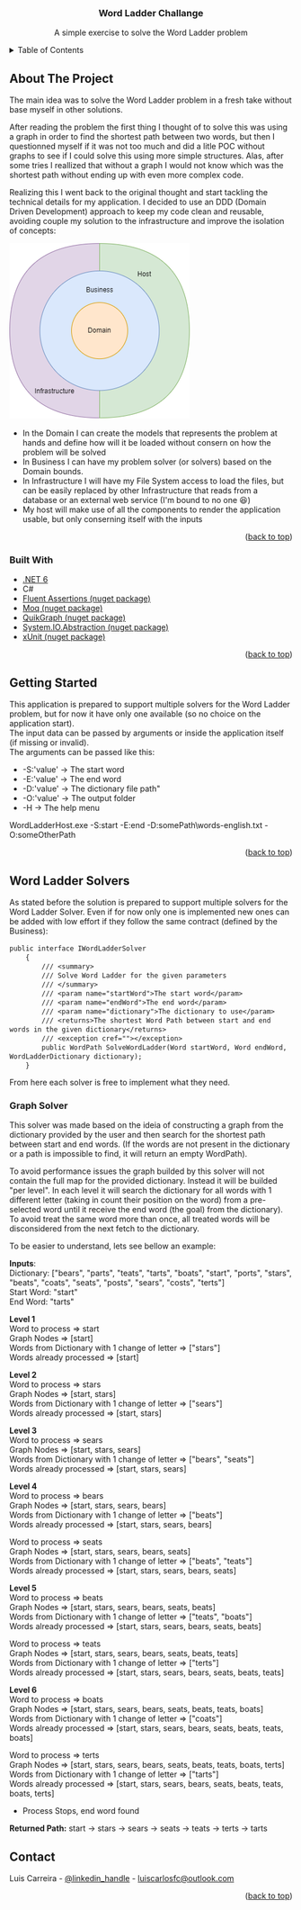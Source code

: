 <!-- PROJECT LOGO -->
<br />
<div align="center">
  

<h3 align="center">Word Ladder Challange</h3>

  <p align="center">
    A simple exercise to solve the Word Ladder problem
  </p>
</div>



<!-- TABLE OF CONTENTS -->
<details>
  <summary>Table of Contents</summary>
  <ol>
    <li>
      <a href="#about-the-project">About The Project</a>
      <ul>
        <li><a href="#built-with">Built With</a></li>
      </ul>
    </li>
    <li>
      <a href="#getting-started">Getting Started</a>
    </li>
    <li><a href="#word-ladder-solvers">Word Ladder Solvers</a></li>
    <li><a href="#contact">Contact</a></li>
  </ol>
</details>



<!-- ABOUT THE PROJECT -->
## About The Project

The main idea was to solve the Word Ladder problem in a fresh take without base myself in other solutions.

After reading the problem the first thing I thought of to solve this was using a graph in order to find the shortest path between two words, but then I questionned myself if it was not too much and did a litle POC without graphs to see if I could solve this using more simple structures.
Alas, after some tries I reallized that without a graph I would not know which was the shortest path without ending up with even more complex code.

Realizing this I went back to the original thought and start tackling the technical details for my application. I decided to use an DDD (Domain Driven Development) approach to keep my code clean and reusable, avoiding couple my solution to the infrastructure and improve the isolation of concepts:

![Architecture_Diagram](/arch.drawio.png?raw=true "Architecture Diagram")

* In the Domain I can create the models that represents the problem at hands and define how will it be loaded without consern on how the problem will be solved
* In Business I can have my problem solver (or solvers) based on the Domain bounds.
* In Infrastructure I will have my File System access to load the files, but can be easily replaced by other Infrastructure that reads from a database or an external web service (I'm bound to no one :laughing:)
* My host will make use of all the components to render the application usable, but only conserning itself with the inputs

<p align="right">(<a href="#top">back to top</a>)</p>



### Built With

* [.NET 6](https://dotnet.microsoft.com/en-us/)
* C#
* [Fluent Assertions (nuget package)](https://www.nuget.org/packages/FluentAssertions/6.6.0/)
* [Moq (nuget package)](https://github.com/moq/moq4)
* [QuikGraph (nuget package)](https://github.com/KeRNeLith/QuikGraph)
* [System.IO.Abstraction (nuget package)](https://github.com/TestableIO/System.IO.Abstractions)
* [xUnit (nuget package)](https://github.com/xunit/xunitm)

<p align="right">(<a href="#top">back to top</a>)</p>



<!-- GETTING STARTED -->
## Getting Started

This application is prepared to support multiple solvers for the Word Ladder problem, but for now it have only one available (so no choice on the application start).\
The input data can be passed by arguments or inside the application itself (if missing or invalid).\
The arguments can be passed like this:
* -S:'value' -> The start word
* -E:'value' -> The end word
* -D:'value' -> The dictionary file path"
* -O:'value' -> The output folder
* -H -> The help menu

WordLadderHost.exe -S:start -E:end -D:somePath\words-english.txt -O:someOtherPath

<p align="right">(<a href="#top">back to top</a>)</p>



<!-- ROADMAP -->
## Word Ladder Solvers

As stated before the solution is prepared to support multiple solvers for the Word Ladder Solver. Even if for now only one is implemented new ones can be added with low effort if they follow the same contract (defined by the Business):

```
public interface IWordLadderSolver
    {
        /// <summary>
        /// Solve Word Ladder for the given parameters
        /// </summary>
        /// <param name="startWord">The start word</param>
        /// <param name="endWord">The end word</param>
        /// <param name="dictionary">The dictionary to use</param>
        /// <returns>The shortest Word Path between start and end words in the given dictionary</returns>
        /// <exception cref=""></exception>
        public WordPath SolveWordLadder(Word startWord, Word endWord, WordLadderDictionary dictionary);
    }
```

From here each solver is free to implement what they need.

### Graph Solver

This solver was made based on the ideia of constructing a graph from the dictionary provided by the user and then search for the shortest path between start and end words. (If the words are not present in the dictionary or a path is impossible to find, it will return an empty WordPath).

To avoid performance issues the graph builded by this solver will not contain the full map for the provided dictionary. Instead it will be builded "per level". 
In each level it will search the dictionary for all words with 1 different letter (taking in count their position on the word) from a pre-selected word until it receive the end word (the goal) from the dictionary). 
To avoid treat the same word more than once, all treated words will be disconsidered from the next fetch to the dictionary.

To be easier to understand, lets see bellow an example:

**Inputs**:  
Dictionary: ["bears", "parts", "teats", "tarts", "boats", "start", "ports", "stars", "beats", "coats", "seats", "posts", "sears", "costs", "terts"]  
Start Word: "start"  
End Word: "tarts"

**Level 1**  
Word to process => start  
Graph Nodes => [start]  
Words from Dictionary with 1 change of letter => ["stars"]  
Words already processed => [start]

**Level 2**  
Word to process => stars  
Graph Nodes => [start, stars]  
Words from Dictionary with 1 change of letter => ["sears"]  
Words already processed => [start, stars]

**Level 3**  
Word to process => sears  
Graph Nodes => [start, stars, sears]  
Words from Dictionary with 1 change of letter => ["bears", "seats"]  
Words already processed => [start, stars, sears]

**Level 4**  
Word to process => bears  
Graph Nodes => [start, stars, sears, bears]  
Words from Dictionary with 1 change of letter => ["beats"]  
Words already processed => [start, stars, sears, bears]

Word to process => seats  
Graph Nodes => [start, stars, sears, bears, seats]  
Words from Dictionary with 1 change of letter => ["beats", "teats"]  
Words already processed => [start, stars, sears, bears, seats]

**Level 5**  
Word to process => beats  
Graph Nodes => [start, stars, sears, bears, seats, beats]  
Words from Dictionary with 1 change of letter => ["teats", "boats"]  
Words already processed => [start, stars, sears, bears, seats, beats]

Word to process => teats  
Graph Nodes => [start, stars, sears, bears, seats, beats, teats]  
Words from Dictionary with 1 change of letter => ["terts"]  
Words already processed => [start, stars, sears, bears, seats, beats, teats]

**Level 6**  
Word to process => boats  
Graph Nodes => [start, stars, sears, bears, seats, beats, teats, boats]  
Words from Dictionary with 1 change of letter => ["coats"]  
Words already processed => [start, stars, sears, bears, seats, beats, teats, boats]

Word to process => terts  
Graph Nodes => [start, stars, sears, bears, seats, beats, teats, boats, terts]  
Words from Dictionary with 1 change of letter => ["tarts"]  
Words already processed => [start, stars, sears, bears, seats, beats, teats, boats, terts]
- Process Stops, end word found

**Returned Path:**
start -> stars -> sears -> seats -> teats -> terts -> tarts



<!-- CONTACT -->
## Contact

Luis Carreira - [@linkedin_handle](https://www.linkedin.com/in/lu%C3%ADs-carreira-47a14811/) - luiscarlosfc@outlook.com

<p align="right">(<a href="#top">back to top</a>)</p>

